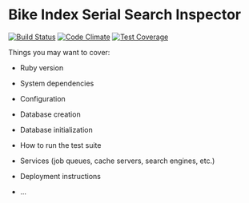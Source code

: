 # Bike Index Serial Search Inspector
[![Build Status](https://travis-ci.org/bikeindex/serial_search_inspector.svg?branch=tables)](https://travis-ci.org/bikeindex/serial_search_inspector)
[![Code Climate](https://codeclimate.com/github/bikeindex/serial_search_inspector/badges/gpa.svg)](https://codeclimate.com/github/bikeindex/serial_search_inspector)
[![Test Coverage](https://codeclimate.com/github/bikeindex/serial_search_inspector/badges/coverage.svg)](https://codeclimate.com/github/bikeindex/serial_search_inspector/coverage)

Things you may want to cover:

* Ruby version

* System dependencies

* Configuration

* Database creation

* Database initialization

* How to run the test suite

* Services (job queues, cache servers, search engines, etc.)

* Deployment instructions

* ...

